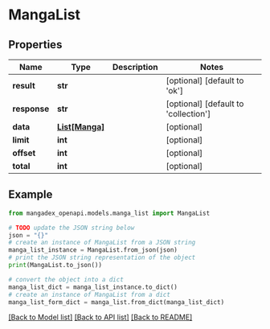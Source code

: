 # MangaList


## Properties

Name | Type | Description | Notes
------------ | ------------- | ------------- | -------------
**result** | **str** |  | [optional] [default to 'ok']
**response** | **str** |  | [optional] [default to 'collection']
**data** | [**List[Manga]**](Manga.md) |  | [optional] 
**limit** | **int** |  | [optional] 
**offset** | **int** |  | [optional] 
**total** | **int** |  | [optional] 

## Example

```python
from mangadex_openapi.models.manga_list import MangaList

# TODO update the JSON string below
json = "{}"
# create an instance of MangaList from a JSON string
manga_list_instance = MangaList.from_json(json)
# print the JSON string representation of the object
print(MangaList.to_json())

# convert the object into a dict
manga_list_dict = manga_list_instance.to_dict()
# create an instance of MangaList from a dict
manga_list_form_dict = manga_list.from_dict(manga_list_dict)
```
[[Back to Model list]](../README.md#documentation-for-models) [[Back to API list]](../README.md#documentation-for-api-endpoints) [[Back to README]](../README.md)


